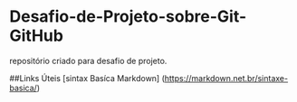 # Desafio-de-Projeto-sobre-Git-GitHub
repositório criado para desafio de projeto. 

##Links Úteis 
[sintax Basíca Markdown] (https://markdown.net.br/sintaxe-basica/)
